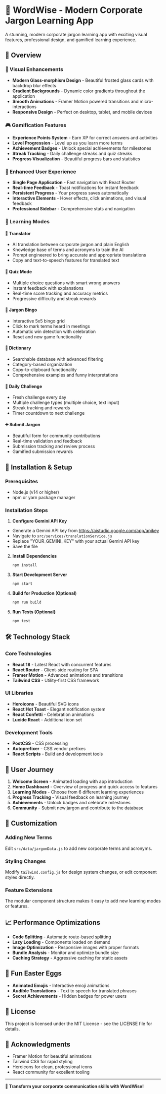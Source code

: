 # 🎯 WordWise - Modern Corporate Jargon Learning App

A stunning, modern corporate jargon learning app with exciting visual features, professional design, and gamified learning experience.

## 📑 Overview

### 🎨 Visual Enhancements
- **Modern Glass-morphism Design** - Beautiful frosted glass cards with backdrop blur effects
- **Gradient Backgrounds** - Dynamic color gradients throughout the application
- **Smooth Animations** - Framer Motion powered transitions and micro-interactions
- **Responsive Design** - Perfect on desktop, tablet, and mobile devices

### 🎮 Gamification Features
- **Experience Points System** - Earn XP for correct answers and activities
- **Level Progression** - Level up as you learn more terms
- **Achievement Badges** - Unlock special achievements for milestones
- **Streak Tracking** - Daily challenge streaks and quiz streaks
- **Progress Visualization** - Beautiful progress bars and statistics

### 📱 Enhanced User Experience
- **Single Page Application** - Fast navigation with React Router
- **Real-time Feedback** - Toast notifications for instant feedback
- **Persistent Progress** - Your progress saves automatically
- **Interactive Elements** - Hover effects, click animations, and visual feedback
- **Professional Sidebar** - Comprehensive stats and navigation

### 🧠 Learning Modes

#### 🔄 Translator
- AI translation between corporate jargon and plain English
- Knowledge base of terms and acronyms to train the AI
- Prompt engineered to bring accurate and appropriate translations
- Copy and text-to-speech features for translated text

#### 🎯 Quiz Mode
- Multiple choice questions with smart wrong answers
- Instant feedback with explanations
- Real-time score tracking and accuracy metrics
- Progressive difficulty and streak rewards

#### 🎯 Jargon Bingo
- Interactive 5x5 bingo grid
- Click to mark terms heard in meetings
- Automatic win detection with celebration
- Reset and new game functionality

#### 📖 Dictionary
- Searchable database with advanced filtering
- Category-based organization
- Copy-to-clipboard functionality
- Comprehensive examples and funny interpretations

#### 🌟 Daily Challenge
- Fresh challenge every day
- Multiple challenge types (multiple choice, text input)
- Streak tracking and rewards
- Timer countdown to next challenge

#### ➕ Submit Jargon
- Beautiful form for community contributions
- Real-time validation and feedback
- Submission tracking and review process
- Gamified submission rewards

## 🚀 Installation & Setup

### Prerequisites
- Node.js (v14 or higher)
- npm or yarn package manager

### Installation Steps

1. **Configure Gemini API Key**
- Generate a Gemini API key from https://aistudio.google.com/app/apikey
- Navigate to `src/services/translationService.js`
- Replace "YOUR_GEMINI_KEY" with your actual Gemini API key
- Save the file

2. **Install Dependencies**
   ```bash
   npm install
   ```

3. **Start Development Server**
   ```bash
   npm start
   ```

4. **Build for Production (Optional)**
   ```bash
   npm run build
   ```

5. **Run Tests (Optional)**
   ```bash
   npm test
   ```

## 🛠 Technology Stack

### Core Technologies
- **React 18** - Latest React with concurrent features
- **React Router** - Client-side routing for SPA
- **Framer Motion** - Advanced animations and transitions
- **Tailwind CSS** - Utility-first CSS framework

### UI Libraries
- **Heroicons** - Beautiful SVG icons
- **React Hot Toast** - Elegant notification system
- **React Confetti** - Celebration animations
- **Lucide React** - Additional icon set

### Development Tools
- **PostCSS** - CSS processing
- **Autoprefixer** - CSS vendor prefixes
- **React Scripts** - Build and development tools

## 🎯 User Journey

1. **Welcome Screen** - Animated loading with app introduction
2. **Home Dashboard** - Overview of progress and quick access to features
3. **Learning Modes** - Choose from 6 different learning experiences
4. **Progress Tracking** - Visual feedback on learning journey
5. **Achievements** - Unlock badges and celebrate milestones
6. **Community** - Submit new jargon and contribute to the database

## 🔧 Customization

### Adding New Terms
Edit `src/data/jargonData.js` to add new corporate terms and acronyms.

### Styling Changes
Modify `tailwind.config.js` for design system changes, or edit component styles directly.

### Feature Extensions
The modular component structure makes it easy to add new learning modes or features.

## 📈 Performance Optimizations

- **Code Splitting** - Automatic route-based splitting
- **Lazy Loading** - Components loaded on demand
- **Image Optimization** - Responsive images with proper formats
- **Bundle Analysis** - Monitor and optimize bundle size
- **Caching Strategy** - Aggressive caching for static assets

## 🎪 Fun Easter Eggs

- **Animated Emojis** - Interactive emoji animations
- **Audible Translations** - Text to speech for translated phrases
- **Secret Achievements** - Hidden badges for power users

## 📄 License

This project is licensed under the MIT License - see the LICENSE file for details.

## 🙏 Acknowledgments

- Framer Motion for beautiful animations
- Tailwind CSS for rapid styling
- Heroicons for clean, professional icons
- React community for excellent tooling

---

**🎯 Transform your corporate communication skills with WordWise!**
